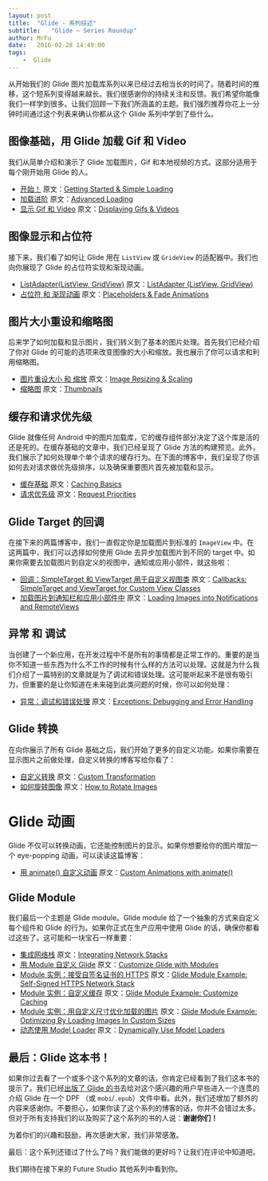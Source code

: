 ```yaml
---
layout: post
title:  "Glide - 系列综述"
subtitle:   "Glide — Series Roundup"
author: MrFu
date:   2016-02-28 14:49:00
tags:
    -  Glide
---
```



从开始我们的 Glide 图片加载库系列以来已经过去相当长的时间了。随着时间的推移，这个短系列变得越来越长。我们很感谢你的持续关注和反馈。我们希望你能像我们一样学到很多。让我们回顾一下我们所涵盖的主题。我们强烈推荐你花上一分钟时间通过这个列表来确认你都从这个 Glide 系列中学到了些什么。

## 图像基础，用 Glide 加载 Gif 和 Video

我们从简单介绍和演示了 Glide 加载图片，Gif 和本地视频的方式。这部分适用于每个刚开始用 Glide 的人。

* [开始！](http://mrfu.me/2016/02/27/Glide_Getting_Started/) 原文：[Getting Started & Simple Loading](https://futurestud.io/blog/glide-getting-started)
* [加载进阶](http://mrfu.me/2016/02/27/Glide_Advanced_Loading/) 原文：[Advanced Loading](https://futurestud.io/blog/glide-advanced-loading)
* [显示 Gif 和 Video](http://mrfu.me/2016/02/27/Glide_Displaying_Gifs_&_Videos/) 原文：[Displaying Gifs & Videos](https://futurestud.io/blog/glide-displaying-gifs-and-videos)

## 图像显示和占位符

接下来，我们看了如何让 Glide 用在 `ListView` 或 `GrideView` 的适配器中。我们也向你展现了 Glide 的占位符实现和渐现动画。

* [ListAdapter(ListView, GridView)](http://mrfu.me/2016/02/27/Glide_ListAdapter_(ListView,_GridView)/) 原文：[ListAdapter (ListView, GridView)](https://futurestud.io/blog/glide-listadapter-listview-gridview)
* [占位符 和 渐现动画](http://mrfu.me/2016/02/27/Glide_Placeholders_&_Fade_Animations/) 原文：[Placeholders & Fade Animations](https://futurestud.io/blog/glide-placeholders-fade-animations)

## 图片大小重设和缩略图

后来学了如何加载和显示图片，我们转义到了基本的图片处理。首先我们已经介绍了你对 Glide 的可能的选项来改变图像的大小和缩放。我也展示了你可以请求和利用缩略图。

* [图片重设大小 和 缩放](http://mrfu.me/2016/02/27/Glide_Image_Resizing_&_Scaling/) 原文：[Image Resizing & Scaling](https://futurestud.io/blog/glide-image-resizing-scaling)
* [缩略图](http://mrfu.me/2016/02/27/Glide_Thumbnails/) 原文：[Thumbnails](https://futurestud.io/blog/glide-thumbnails)

## 缓存和请求优先级

Glide 就像任何 Android 中的图片加载库，它的缓存组件部分决定了这个库是活的还是死的。在缓存基础的文章中，我们已经呈现了 Glide 方法的构建预览。此外，我们展示了如何处理单个单个请求的缓存行为。在下面的博客中，我们呈现了你该如何去对请求做优先级排序，以及确保重要图片首先被加载和显示。

* [缓存基础](http://mrfu.me/2016/02/27/Glide_Caching_Basics/) 原文：[Caching Basics](https://futurestud.io/blog/glide-caching-basics)
* [请求优先级](http://mrfu.me/2016/02/27/Glide_Request_Priorities/) 原文：[Request Priorities](https://futurestud.io/blog/glide-request-priorities)

## Glide Target 的回调

在接下来的两篇博客中，我们一直假定你是加载图片到标准的 `ImageView` 中。在这两篇中，我们可以选择如何使用 Glide 去异步加载图片到不同的 target 中。如果你需要去加载图片到自定义的视图中，通知或应用小部件，就这些啦：

* [回调：SimpleTarget 和 ViewTarget 用于自定义视图类](http://mrfu.me/2016/02/27/Glide_Callbacks_SimpleTarget_and_ViewTarget_for_Custom_View_Classes/) 原文：[Callbacks: SimpleTarget and ViewTarget for Custom View Classes](https://futurestud.io/blog/glide-callbacks-simpletarget-and-viewtarget-for-custom-view-classes)
* [加载图片到通知栏和应用小部件中](http://mrfu.me/2016/02/27/Glide_Loading_Images_into_Notifications_and_AppWidgets/) 原文：[Loading Images into Notifications and RemoteViews](https://futurestud.io/blog/glide-loading-images-into-notifications-and-appwidgets)

## 异常 和 调试

当创建了一个新应用，在开发过程中不是所有的事情都是正常工作的。重要的是当你不知道一些东西为什么不工作的时候有什么样的方法可以处理。这就是为什么我们介绍了一篇特别的文章就是为了调试和错误处理。这可能听起来不是很有吸引力，但重要的是让你知道在未来碰到此类问题的时候，你可以如何处理：

* [异常：调试和错误处理](http://mrfu.me/2016/02/28/Glide_Exceptions-_Debugging_and_Error_Handling/) 原文：[Exceptions: Debugging and Error Handling](https://futurestud.io/blog/glide-exceptions-debugging-and-error-handling)

## Glide 转换

在向你展示了所有 Glide 基础之后，我们开始了更多的自定义功能。如果你需要在显示图片之前做处理，自定义转换的博客写给你看了：

* [自定义转换](http://mrfu.me/2016/02/28/Glide_Custom_Transformations/) 原文：[Custom Transformation](https://futurestud.io/blog/glide-custom-transformation)
* [如何旋转图像](http://mrfu.me/2016/02/28/Glide_How_to_Rotate_Images/) 原文：[How to Rotate Images](https://futurestud.io/blog/glide-how-to-rotate-images)

# Glide 动画

Glide 不仅可以转换动画，它还能控制图片的显示。如果你想要给你的图片增加一个 eye-popping 动画，可以读读这篇博客：

* [用 animate() 自定义动画](http://mrfu.me/2016/02/28/Glide_Custom_Animations_with_animate()/) 原文：[Custom Animations with animate()](https://futurestud.io/blog/glide-custom-animations-with-animate)

## Glide Module

我们最后一个主题是 Glide module。Glide module 给了一个抽象的方式来自定义每个组件和 Glide 的行为。如果你正式在生产应用中使用 Glide 的话，确保你都看过这些了。这可能和一块宝石一样重要：

* [集成网络栈](http://mrfu.me/2016/02/28/Glide_Integrating_Networking_Stacks/) 原文：[Integrating Network Stacks](https://futurestud.io/blog/glide-integrating-networking-stacks)
* [用 Module 自定义 Glide](http://mrfu.me/2016/02/28/Glide_Customize_Glide_with_Modules/) 原文：[Customize Glide with Modules](https://futurestud.io/blog/glide-customize-glide-with-modules)
* [Module 实例：接受自签名证书的 HTTPS](http://mrfu.me/2016/02/28/Glide_Module_Example_Accepting_Self-Signed_HTTPS_Certificates/) 原文：[Glide Module Example: Self-Signed HTTPS Network Stack](https://futurestud.io/blog/glide-module-example-accepting-self-signed-https-certificates)
* [Module 实例：自定义缓存](http://mrfu.me/2016/02/28/Glide_Module_Example_Customize_Caching/) 原文：[Glide Module Example: Customize Caching](https://futurestud.io/blog/glide-module-example-customize-caching)
* [Module 实例：用自定义尺寸优化加载的图片](http://mrfu.me/2016/02/28/Glide_Module_Example_Optimizing/) 原文：[Glide Module Example: Optimizing By Loading Images In Custom Sizes](https://futurestud.io/blog/glide-module-example-optimizing-by-loading-images-in-custom-sizes)
* [动态使用 Model Loader](http://mrfu.me/2016/02/28/Glide_Dynamically_Use_Model_Loaders/) 原文：[Dynamically Use Model Loaders](https://futurestud.io/blog/glide-dynamically-use-model-loaders)

## 最后：Glide 这本书！

如果你过去看了一个或多个这个系列的文章的话，你肯定已经看到了我们这本书的提示了。我们已经[出版了 Glide 的书](https://leanpub.com/glide-image-loading-on-android)去给对这个感兴趣的用户早些进入一个连贯的介绍 Glide 在一个 DPF （或 `mobi`/`.epub`）文件中看。此外，我们还增加了额外的内容来感谢你。不要担心，如果你读了这个系列的博客的话，你并不会错过太多。但对于所有支持我们的以及购买了这个系列的书的人说：**谢谢你们！**

为着你们的兴趣和鼓励，再次感谢大家，我们非常感激。

最后：这个系列还错过了什么了吗？我们能做的更好吗？让我们在评论中知道吧。

我们期待在接下来的 Future Studio 其他系列中看到你。